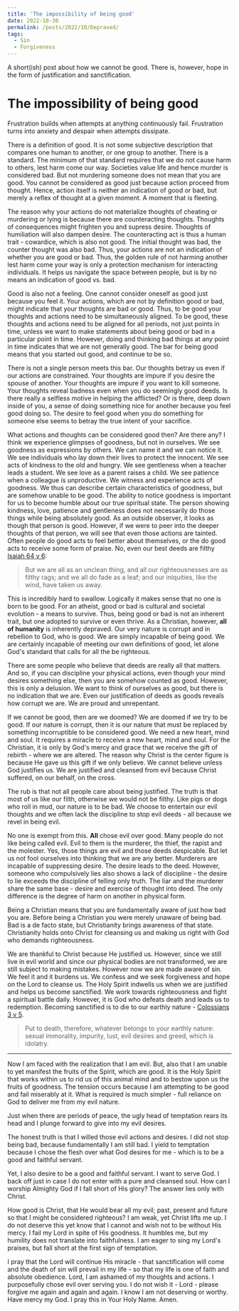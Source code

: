 ```yaml
---
title: 'The impossibility of being good'
date: 2022-10-30
permalink: /posts/2022/10/Depraved/
tags:
  - Sin
  - Forgiveness
---
```


A short(ish) post about how we cannot be good. There is, however, hope in the form of justification and sanctification.

# The impossibility of being good

Frustration builds when attempts at anything continuously fail. Frustration turns into anxiety and despair when attempts dissipate. 

There is a definition of good. It is not some subjective description that compares one human to another, or one group to another. There is a standard. The minimum of that standard requires that we do not cause harm to others, lest harm come our way. Societies value life and hence murder is considered bad. But not murdering someone does not mean that you are good. You cannot be considered as good just because action proceed from thought. Hence, action itself is neither an indication of good or bad, but merely a reflex of thought at a given moment. A moment that is fleeting. 

The reason why your actions do not materialize thoughts of cheating or murdering or lying is because there are counteracting thoughts. Thoughts of consequences might frighten you and supress desire. Thoughts of humiliation will also dampen desire. The counteracting act is thus a human trait - cowardice, which is also not good. The initial thought was bad, the counter thought was also bad. Thus, your actions are not an indication of whether you are good or bad. Thus, the golden rule of not harming another lest harm come your way is only a protection mechanism for interacting individuals. It helps us navigate the space between people, but is by no means an indication of good vs. bad.

Good is also not a feeling. One cannot consider oneself as good just because you feel it. Your actions, which are not by definition good or bad, might indicate that your thoughts are bad or good. Thus, to be good your thoughts and actions need to be simultaneously aligned. To be good, these thoughts and actions need to be aligned for all periods, not just points in time, unless we want to make statements about being good or bad in a particular point in time. However, doing and thinking bad things at any point in time indicates that we are not generally good. The bar for being good means that you started out good, and continue to be so. 

There is not a single person meets this bar. Our thoughts betray us even if our actions are constrained. Your thoughts are impure if you desire the spouse of another. Your thoughts are impure if you want to kill someone. Your thoughts reveal badness even when you do seemingly good deeds. Is there really a selfless motive in helping the afflicted? Or is there, deep down inside of you, a sense of doing something nice for another because you feel good doing so. The desire to feel good when you do something for someone else seems to betray the true intent of your sacrifice. 

What actions and thoughts can be considered good then? Are there any? I think we experience glimpses of goodness, but not in ourselves. We see goodness as expressions by others. We can name it and we can notice it. We see individuals who lay down their lives to protect the innocent. We see acts of kindness to the old and hungry. We see gentleness when a teacher leads a student. We see love as a parent raises a child. We see patience when a colleague is unproductive. We witness and experience acts of goodness. We thus can describe certain characteristics of goodness, but are somehow unable to be good. The ability to notice goodness is important for us to become humble about our true spiritual state. The person showing kindness, love, patience and gentleness does not necessarily do those things while being absolutely good. As an outside observer, it looks as though that person is good. However, if we were to peer into the deeper thoughts of that person, we will see that even those actions are tainted. Often people do good acts to feel better about themselves, or the do good acts to receive some form of praise. No, even our best deeds are filthy [Isaiah 64 v 6](https://www.biblegateway.com/verse/en/Isaiah%2064%3A6):

> But we are all as an unclean thing, and all our righteousnesses are as filthy rags; and we all do fade as a leaf; and our iniquities, like the wind, have taken us away.

This is incredibly hard to swallow. Logically it makes sense that no one is born to be good. For an atheist, good or bad is cultural and societal evolution - a means to survive. Thus, being good or bad is not an inherent trait, but one adopted to survive or even thrive. As a Christian, however, **all of humanity** is inherently depraved. Our very nature is corrupt and in rebellion to God, who is good. We are simply incapable of being good. We are certainly incapable of meeting our own definitions of good, let alone God's standard that calls for all the be righteous. 

There are some people who believe that deeds are really all that matters. And so, if you can discipline your physical actions, even though your mind desires something else, then you are somehow counted as good. However, this is only a delusion. We want to think of ourselves as good, but there is no indication that we are. Even our justification of deeds as goods reveals how corrupt we are. We are proud and unrepentant.

If we cannot be good, then are we doomed? We are doomed if we try to be good. If our nature is corrupt, then it is our nature that must be replaced by something incorruptible to be considered good. We need a new heart, mind and soul. It requires a miracle to receive a new heart, mind and soul. For the Christian, it is only by God's mercy and grace that we receive the gift of rebirth - where we are altered. The reason why Christ is the center figure is because He gave us this gift if we only believe. We cannot believe unless God justifies us. We are justified and cleansed from evil because Christ suffered, on our behalf, on the cross.

The rub is that not all people care about being justified. The truth is that most of us like our filth, otherwise we would not be filthy. Like pigs or dogs who roll in mud, our nature is to be bad. We choose to entertain our evil thoughts and we often lack the discipline to stop evil deeds - all because we revel in being evil. 

No one is exempt from this. **All** chose evil over good. Many people do not like being called evil. Evil to them is the murderer, the thief, the rapist and the molester. Yes, those things are evil and those deeds despicable. But let us not fool ourselves into thinking that we are any better. Murderers are incapable of suppressing desire. The desire leads to the deed. However, someone who compulsively lies also shows a lack of discipline - the desire to lie exceeds the discipline of telling only truth. The liar and the murderer share the same base - desire and exercise of thought into deed. The only difference is the degree of harm on another in physical form.

Being a Christian means that you are fundamentally aware of just how bad you are. Before being a Christian you were merely unaware of being bad. Bad is a de facto state, but Christianity brings awareness of that state. Christianity holds onto Christ for cleansing us and making us right with God who demands righteousness.

We are thankful to Christ because He justified us. However, since we still live in evil world and since our physical bodies are not transformed, we are still subject to making mistakes. However now we are made aware of sin. We feel it and it burdens us. We confess and we seek forgiveness and hope on the Lord to cleanse us. The Holy Spirit indwells us when we are justified and helps us become sanctified. We work towards righteousness and fight a spiritual battle daily. However, it is God who defeats death and leads us to redemption. Becoming sanctified is to die to our earthly nature - [Colossians 3 v 5](https://www.biblestudytools.com/colossians/3-5.html).

> Put to death, therefore, whatever belongs to your earthly nature: sexual immorality, impurity, lust, evil desires and greed, which is idolatry. 

---------------------------

Now I am faced with the realization that I am evil. But, also that I am unable to yet manifest the fruits of the Spirit, which are good. It is the Holy Spirit that works within us to rid us of this animal mind and to bestow upon us the fruits of goodness. The tension occurs because I am attempting to be good and fail miserably at it. What is required is much simpler - full reliance on God to deliver me from my evil nature.

Just when there are periods of peace, the ugly head of temptation rears its head and I plunge forward to give into my evil desires. 

The honest truth is that I willed those evil actions and desires. I did not stop being bad, because fundamentally I am still bad. I yield to temptation because I chose the flesh over what God desires for me - which is to be a good and faithful servant.

Yet, I also desire to be a good and faithful servant. I want to serve God. I back off just in case I do not enter with a pure and cleansed soul. How can I worship Almighty God if I fall short of His glory? The answer lies only with Christ. 

How good is Christ, that He would bear all my evil; past, present and future so that I might be considered righteous? I am weak, yet Christ lifts me up. I do not deserve this yet know that I cannot and wish not to be without His mercy. I fail my Lord in spite of His goodness. It humbles me, but my humility does not translate into faithfulness. I am eager to sing my Lord's praises, but fall short at the first sign of temptation.

I pray that the Lord will continue His miracle - that sanctification will come and the death of sin will prevail in my life - so that my life is one of faith and absolute obedience. Lord, I am ashamed of my thoughts and actions. I purposefully chose evil over serving you. I do not wish it - Lord - please forgive me again and again and again. I know I am not deserving or worthy. Have mercy my God. I pray this in Your Holy Name. Amen.  